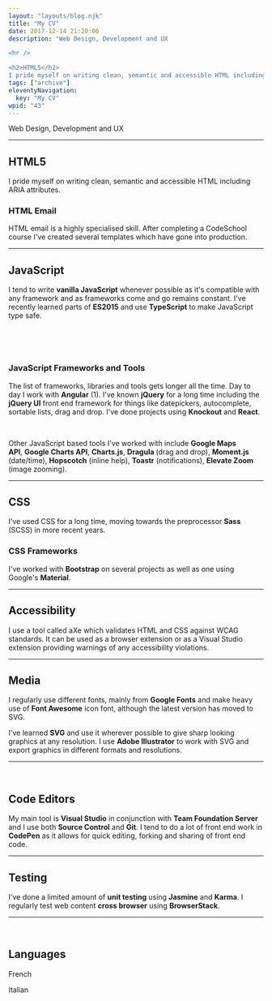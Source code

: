 ```yaml
---
layout: "layouts/blog.njk"
title: "My CV"
date: 2017-12-14 21:20:06
description: "Web Design, Development and UX

<hr />

<h2>HTML5</h2>
I pride myself on writing clean, semantic and accessible HTML including ARIA attributes"
tags: ["archive"]
eleventyNavigation:
  key: "My CV"
wpid: "43"
---
```


Web Design, Development and UX

<hr />

<h2>HTML5</h2>
I pride myself on writing clean, semantic and accessible HTML including ARIA attributes.
<h3>HTML Email</h3>
HTML email is a highly specialised skill. After completing a CodeSchool course I've created several templates which have gone into production.

<hr />

<h2>JavaScript</h2>
I tend to write <strong>vanilla JavaScript</strong> whenever possible as it's compatible with any framework and as frameworks come and go remains constant. I've recently learned parts of <strong>ES2015</strong> and use <strong>TypeScript</strong> to make JavaScript type safe.

&nbsp;

&nbsp;

<h3>JavaScript Frameworks and Tools</h3>
The list of frameworks, libraries and tools gets longer all the time. Day to day I work with <strong>Angular</strong> (1). I've known <strong>jQuery</strong> for a long time including the <strong>jQuery UI</strong> front end framework for things like datepickers, autocomplete, sortable lists, drag and drop. I've done projects using <strong>Knockout</strong> and <strong>React</strong>.

&nbsp;

Other JavaScript based tools I've worked with include <strong>Google Maps API</strong>, <strong>Google Charts API</strong>, <strong>Charts.js</strong>, <strong>Dragula </strong>(drag and drop), <strong>Moment.js </strong>(date/time), <strong>Hopscotch</strong> (inline help), <strong>Toastr</strong> (notifications), <strong>Elevate Zoom</strong> (image zooming).

<hr />

<h2>CSS</h2>
I've used CSS for a long time, moving towards the preprocessor <strong>Sass</strong> (SCSS) in more recent years.
<h3>CSS Frameworks</h3>
I've worked with <strong>Bootstrap</strong> on several projects as well as one using Google's <strong>Material</strong>.

<hr />

<h2>Accessibility</h2>
I use a tool called aXe which validates HTML and CSS against WCAG standards. It can be used as a browser extension or as a Visual Studio extension providing warnings of any accessibility violations.

<hr />

<h2>Media</h2>
I regularly use different fonts, mainly from <strong>Google Fonts</strong> and make heavy use of <strong>Font Awesome</strong> icon font, although the latest version has moved to SVG.

I've learned <strong>SVG</strong> and use it wherever possible to give sharp looking graphics at any resolution. I use <strong>Adobe Illustrator</strong> to work with SVG and export graphics in different formats and resolutions.

<hr />

&nbsp;

<h2>Code Editors</h2>
My main tool is <strong>Visual Studio</strong> in conjunction with <strong>Team Foundation Server</strong> and I use both <strong>Source Control</strong> and <strong>Git</strong>. I tend to do a lot of front end work in <strong>CodePen</strong> as it allows for quick editing, forking and sharing of front end code.

<hr />

<h2>Testing</h2>
I've done a limited amount of <strong>unit testing</strong> using <strong>Jasmine</strong> and <strong>Karma</strong>. I regularly test web content <strong>cross browser</strong> using <strong>BrowserStack</strong>.

<hr />

&nbsp;

<h2>Languages</h2>
French

Italian
